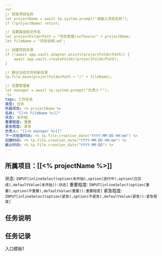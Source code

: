 ```yaml
---
<%*
// 获取项目名称
let projectName = await tp.system.prompt("请输入项目名称");
if (!projectName) return;

// 设置路径和文件名
let projectFolderPath = "项目管理/software/" + projectName;
let fileName = "项目说明.md";

// 创建项目目录
if (!await app.vault.adapter.exists(projectFolderPath)) {
    await app.vault.createFolder(projectFolderPath);
}

// 移动当前文件到新目录
tp.file.move(projectFolderPath + "/" + fileName);

// 设置管理者
let manager = await tp.system.prompt("负责人？");
-%>
tags: 工作任务
类型: 任务
所属项目: <% projectName %>
名称: "[[<% fileName %>]]"
状态: 未开始
重要程度: 重要
紧急程度: 紧急
负责人: "[[<% manager %>]]"
下一次检查时间: <% tp.file.creation_date("YYYY-MM-DD HH:mm") %>
创建时间: <% tp.file.creation_date("YYYY-MM-DD HH:mm") %>
截止时间: <% tp.file.creation_date("YYYY-MM-DD") %>
---
```

## 所属项目：[[<% projectName %>]]

状态: `INPUT[inlineSelect(option(未开始),option(进行中),option(已完成),defaultValue(未开始)):状态]` 重要程度: `INPUT[inlineSelect(option(重要),option(不重要),defaultValue(重要)):重要程度]` 紧急程度: `INPUT[inlineSelect(option(紧急),option(不紧急),defaultValue(紧急)):紧急程度]`

## 任务说明


## 任务记录

入口模板1
